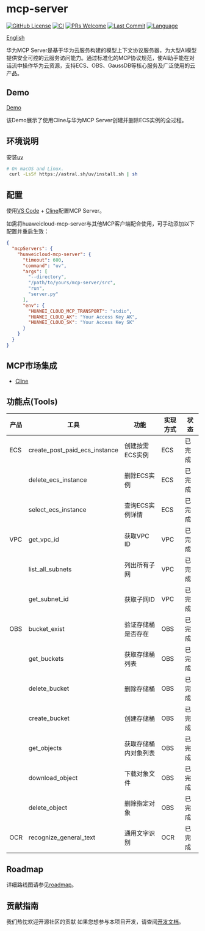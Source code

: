 # mcp-server

[![GitHub License](https://img.shields.io/github/license/manusa/kubernetes-mcp-server)](https://github.com/manusa/kubernetes-mcp-server/blob/main/LICENSE)
[![CI](https://github.com/HuaweiCloudDeveloper/mcp-server/actions/workflows/lint.yaml/badge.svg)](https://github.com/HuaweiCloudDeveloper/mcp-server/actions/workflows/ci.yaml)
[![PRs Welcome](https://img.shields.io/badge/PRs-welcome-brightgreen.svg)](https://github.com/HuaweiCloudDeveloper/mcp-server/pulls)
[![Last Commit](https://img.shields.io/github/last-commit/HuaweiCloudDeveloper/mcp-server)](https://github.com/HuaweiCloudDeveloper/mcp-server/commits/main)
[![Language](https://img.shields.io/github/languages/top/HuaweiCloudDeveloper/mcp-server)](https://github.com/HuaweiCloudDeveloper/mcp-server)

[English](./README.md)

华为MCP Server是基于华为云服务构建的模型上下文协议服务器，为大型AI模型提供安全可控的云服务访问能力。通过标准化的MCP协议规范，使AI助手能在对话流中操作华为云资源，支持ECS、OBS、GaussDB等核心服务及广泛使用的云产品。

## Demo

[Demo](https://github.com/user-attachments/assets/f0cdc18f-e3dc-401e-9ed5-5185e710b1a7)

该Demo展示了使用Cline与华为MCP Server创建并删除ECS实例的全过程。

## 环境说明

安装[uv](https://github.com/astral-sh/uv)

```sh
# On macOS and Linux.
 curl -LsSf https://astral.sh/uv/install.sh | sh
```

## 配置

使用[VS Code](https://code.visualstudio.com/) + [Cline](https://cline.bot/)配置MCP Server。

如需将huaweicloud-mcp-server与其他MCP客户端配合使用，可手动添加以下配置并重启生效：

```json
{
  "mcpServers": {
    "huaweicloud-mcp-server": {
      "timeout": 600,
      "command": "uv",
      "args": [
        "--directory",
        "/path/to/yours/mcp-server/src",
        "run",
        "server.py"
      ],
      "env": {
        "HUAWEI_CLOUD_MCP_TRANSPORT": "stdio",
        "HUAWEI_CLOUD_AK": "Your Access Key AK",
        "HUAWEI_CLOUD_SK": "Your Access Key SK"
      }
    }
  }
}
```

## MCP市场集成

* [Cline](https://cline.bot/mcp-marketplace)

## 功能点(Tools)

| **产品** | **工具**                      | **功能**             | **实现方式** | **状态** |
| -------- | ----------------------------- | -------------------- | ------------ | -------- |
| ECS      | create_post_paid_ecs_instance | 创建按需ECS实例      | ECS          | 已完成   |
|          | delete_ecs_instance           | 删除ECS实例          | ECS          | 已完成   |
|          | select_ecs_instance           | 查询ECS实例详情      | ECS          | 已完成   |
| VPC      | get_vpc_id                    | 获取VPC ID           | VPC          | 已完成   |
|          | list_all_subnets              | 列出所有子网         | VPC          | 已完成   |
|          | get_subnet_id                 | 获取子网ID           | VPC          | 已完成   |
| OBS      | bucket_exist                  | 验证存储桶是否存在   | OBS          | 已完成   |
|          | get_buckets                   | 获取存储桶列表       | OBS          | 已完成   |
|          | delete_bucket                 | 删除存储桶           | OBS          | 已完成   |
|          | create_bucket                 | 创建存储桶           | OBS          | 已完成   |
|          | get_objects                   | 获取存储桶内对象列表 | OBS          | 已完成   |
|          | download_object               | 下载对象文件         | OBS          | 已完成   |
|          | delete_object                 | 删除指定对象         | OBS          | 已完成   |
| OCR      | recognize_general_text        | 通用文字识别         | OCR          | 已完成   |

## Roadmap

详细路线图请参见[roadmap](docs/roadmap.md)。

## 贡献指南

我们热忱欢迎开源社区的贡献
如果您想参与本项目开发，请查阅[开发文档](./docs/develope-mcp.md)。
